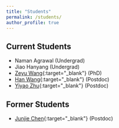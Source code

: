 ```yaml
---
title: "Students"
permalink: /students/
author_profile: true
---
```


## Current Students

* Naman Agrawal (Undergrad)  
* Jiao Hanyang (Undergrad)  
* [Zeyu Wang](https://fass.nus.edu.sg/ecs/people/wang-zeyu-2/){:target="_blank"} (PhD)  
* [Han Wang](https://sites.google.com/view/han-wang-econ){:target="_blank"} (Postdoc)  
* [Yiyao Zhu](https://fass.nus.edu.sg/ecs/people/zhu-yiyao-2/){:target="_blank"} (Postdoc)  

## Former Students
* [Junjie Chen](https://imjjchen.github.io/){:target="_blank"} (Postdoc)  
